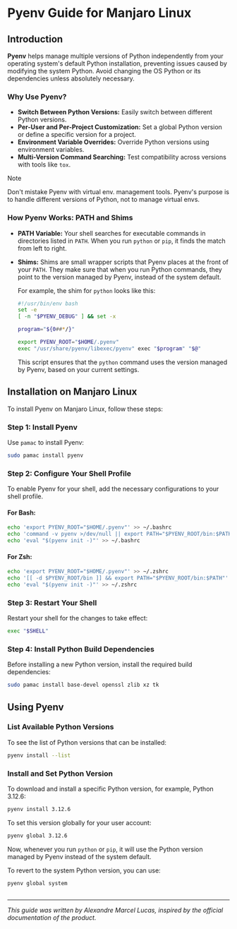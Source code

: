 # Pyenv Guide for Manjaro Linux

## Introduction

**Pyenv** helps manage multiple versions of Python independently from your operating system's default Python installation, preventing issues caused by modifying the system Python. Avoid changing the OS Python or its dependencies unless absolutely necessary.

### Why Use Pyenv?

- **Switch Between Python Versions:** Easily switch between different Python versions.
- **Per-User and Per-Project Customization:** Set a global Python version or define a specific version for a project.
- **Environment Variable Overrides:** Override Python versions using environment variables.
- **Multi-Version Command Searching:** Test compatibility across versions with tools like `tox`.

> [!NOTE]
> Don't mistake Pyenv with virtual env. management tools. Pyenv's purpose is to handle different versions of Python, not to manage virtual envs.

### How Pyenv Works: PATH and Shims

- **PATH Variable:** Your shell searches for executable commands in directories listed in `PATH`. When you run `python` or `pip`, it finds the match from left to right.
- **Shims:** Shims are small wrapper scripts that Pyenv places at the front of your `PATH`. They make sure that when you run Python commands, they point to the version managed by Pyenv, instead of the system default.
  
  For example, the shim for `python` looks like this:
  ```sh
  #!/usr/bin/env bash
  set -e
  [ -n "$PYENV_DEBUG" ] && set -x

  program="${0##*/}"

  export PYENV_ROOT="$HOME/.pyenv"
  exec "/usr/share/pyenv/libexec/pyenv" exec "$program" "$@"
  ```
  
  This script ensures that the `python` command uses the version managed by Pyenv, based on your current settings.

## Installation on Manjaro Linux

To install Pyenv on Manjaro Linux, follow these steps:

### Step 1: Install Pyenv

Use `pamac` to install Pyenv:

```sh
sudo pamac install pyenv
```

### Step 2: Configure Your Shell Profile

To enable Pyenv for your shell, add the necessary configurations to your shell profile.

#### For Bash:

```sh
echo 'export PYENV_ROOT="$HOME/.pyenv"' >> ~/.bashrc
echo 'command -v pyenv >/dev/null || export PATH="$PYENV_ROOT/bin:$PATH"' >> ~/.bashrc
echo 'eval "$(pyenv init -)"' >> ~/.bashrc
```

#### For Zsh:

```sh
echo 'export PYENV_ROOT="$HOME/.pyenv"' >> ~/.zshrc
echo '[[ -d $PYENV_ROOT/bin ]] && export PATH="$PYENV_ROOT/bin:$PATH"' >> ~/.zshrc
echo 'eval "$(pyenv init -)"' >> ~/.zshrc
```

### Step 3: Restart Your Shell

Restart your shell for the changes to take effect:

```sh
exec "$SHELL"
```

### Step 4: Install Python Build Dependencies

Before installing a new Python version, install the required build dependencies:

```sh
sudo pamac install base-devel openssl zlib xz tk
```

## Using Pyenv

### List Available Python Versions

To see the list of Python versions that can be installed:

```sh
pyenv install --list
```

### Install and Set Python Version

To download and install a specific Python version, for example, Python 3.12.6:

```sh
pyenv install 3.12.6
```

To set this version globally for your user account:

```sh
pyenv global 3.12.6
```

Now, whenever you run `python` or `pip`, it will use the Python version managed by Pyenv instead of the system default.

To revert to the system Python version, you can use:

```sh
pyenv global system
```

##

---

*This guide was written by Alexandre Marcel Lucas, inspired by the official documentation of the product.*
